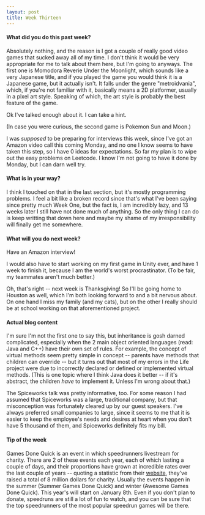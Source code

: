```yaml
---
layout: post
title: Week Thirteen
---
```


#### What did you do this past week?

Absolutely nothing, and the reason is I got a couple of really good video games that sucked away all of my time. I don't think it would be very appropriate for me to talk about them here, but I'm going to anyways. The first one is Momodora Reverie Under the Moonlight, which sounds like a very Japanese title, and if you played the game you would think it is a Japanese game, but it actually isn't. It falls under the genre "metroidvania", which, if you're not familiar with it, basically means a 2D platformer, usually in a pixel art style. Speaking of which, the art style is probably the best feature of the game.

Ok I've talked enough about it. I can take a hint.

(In case you were curious, the second game is Pokemon Sun and Moon.)

I was *supposed* to be preparing for interviews this week, since I've got an Amazon video call this coming Monday, and no one I know seems to have taken this step, so I have 0 ideas for expectations. So far my plan is to wipe out the easy problems on Leetcode. I know I'm not going to have it done by Monday, but I can darn well try.

#### What is in your way?

I think I touched on that in the last section, but it's mostly programming problems. I feel a bit like a broken record since that's what I've been saying since pretty much Week One, but the fact is, I am incredibly lazy, and 13 weeks later I still have not done much of anything. So the only thing I can do is keep writting that down here and maybe my shame of my irresponsibility will finally get me somewhere.

#### What will you do next week?

Have an Amazon interview!

I would also have to start working on my first game in Unity ever, and have 1 week to finish it, because I am the world's worst procrastinator. (To be fair, my teammates aren't much better.)

Oh, that's right -- next week is Thanksgiving! So I'll be going home to Houston as well, which I'm both looking forward to and a bit nervous about. On one hand I miss my family (and my cats), but on the other I really should be at school working on that aforementioned project.

#### Actual blog content

I'm sure I'm not the first one to say this, but inheritance is gosh darned complicated, especially when the 2 main object oriented languages (read: Java and C++) have their own set of rules. For example, the concept of virtual methods seem pretty simple in concept -- parents have methods that children can override -- but it turns out that most of my errors in the Life project were due to incorrectly declared or defined or implemented virtual methods. (This is one topic where I think Java does it better -- if it's abstract, the children *have* to implement it. Unless I'm wrong about that.)

The Spiceworks talk was pretty informative, too. For some reason I had assumed that Spiceworks was a large, traditional company, but that misconception was fortunately cleared up by our guest speakers. I've always preferred small companies to large, since it seems to me that it is easier to keep the employee's needs and desires at heart when you don't have 5 thousand of them, and Spiceworks definitely fits my bill.

#### Tip of the week

Games Done Quick is an event in which speedrunners livestream for charity. There are 2 of these events each year, each of which lasting a couple of days, and their proportions have grown at incredible rates over the last couple of years -- quoting a statistic from their [website](https://gamesdonequick.com/), they've raised a total of 8 million dollars for charity. Usually the events happen in the summer (Summer Games Done Quick) and winter (Awesome Games Done Quick). This year's will start on January 8th. Even if you don't plan to donate, speedruns are still a lot of fun to watch, and you can be sure that the top speedrunners of the most popular speedrun games will be there.
